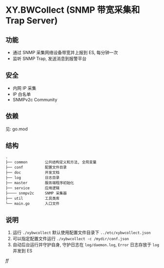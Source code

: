 # XY.BWCollect (SNMP 带宽采集和 Trap Server)

## 功能

- 通过 SNMP 采集网络设备带宽并上报到 ES, 每分钟一次
- 监听 SNMP Trap, 发送消息到报警平台

## 安全

- 内网 IP 采集
- IP 白名单
- SNMPv2c Community

## 依赖

见: go.mod

## 结构

    .
    ├── common        公共结构定义和方法, 全局变量
    ├── conf          配置文件目录
    ├── doc           开发文档
    ├── log           日志目录
    ├── master        服务端程序初始化
    ├── service       应用逻辑
    ├──── snmpv2c     SNMP 采集器
    ├── util          工具类库
    └── main.go       入口文件

## 说明

1. 运行 `./xybwcollect` 默认使用配置文件目录下 `../etc/xybwcollect.json`
2. 可以指定配置文件运行 `./xybwcollect -c /mydir/conf.json`
3. 自动后台运行并守护自身, 守护日志在 `log/daemon.log`, `Error` 日志存放于 `log` 并发到 ES





*ff*